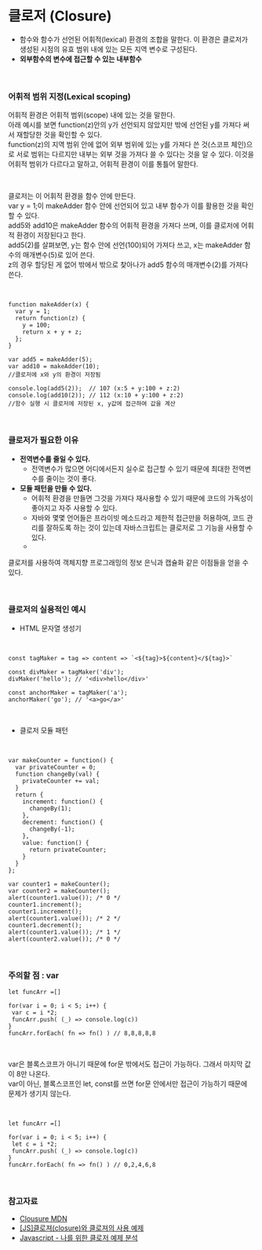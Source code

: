 # 클로저 (Closure)

- 함수와 함수가 선언된 어휘적(lexical) 환경의 조합을 말한다. 이 환경은 클로저가 생성된 시점의 유효 범위 내에 있는 모든 지역 변수로 구성된다.
- **외부함수의 변수에 접근할 수 있는 내부함수**

<br>

### 어휘적 범위 지정(Lexical scoping) 

어휘적 환경은 어휘적 범위(scope) 내에 있는 것을 말한다.   
아래 예시를 보면 function(z)안의 y가 선언되지 않았지만 밖에 선언된 y를 가져다 써서 재할당한 것을 확인할 수 있다.   
function(z)의 지역 범위 안에 없어 외부 범위에 있는 y를 가져다 쓴 것(스코프 체인)으로 서로 범위는 다르지만 내부는 외부 것을 가져다 쓸 수 있다는 것을 알 수 있다.
이것을 어휘적 범위가 다르다고 말하고, 어휘적 환경이 이를 통틀어 말한다.

<br>

클로저는 이 어휘적 환경을 함수 안에 만든다.   
var y = 1;이 makeAdder 함수 안에 선언되어 있고 내부 함수가 이를 활용한 것을 확인할 수 있다.   
add5와 add10은 makeAdder 함수의 어휘적 환경을 가져다 쓰며, 이를 클로저에 어휘적 환경이 저장된다고 한다.   
add5(2)를 살펴보면, y는 함수 안에 선언(100)되어 가져다 쓰고, x는 makeAdder 함수의 매개변수(5)로 있어 쓴다.   
z의 경우 할당된 게 없어 밖에서 밖으로 찾아나가 add5 함수의 매개변수(2)를 가져다 쓴다. 


<br>

```
function makeAdder(x) {
  var y = 1;
  return function(z) {
    y = 100;
    return x + y + z;
  };
}

var add5 = makeAdder(5);
var add10 = makeAdder(10);
//클로저에 x와 y의 환경이 저장됨

console.log(add5(2));  // 107 (x:5 + y:100 + z:2)
console.log(add10(2)); // 112 (x:10 + y:100 + z:2)
//함수 실행 시 클로저에 저장된 x, y값에 접근하여 값을 계산
```  

<br>

### 클로저가 필요한 이유

- **전역변수를 줄일 수 있다.**  
  - 전역변수가 많으면 어디에서든지 실수로 접근할 수 있기 때문에 최대한 전역변수를 줄이는 것이 좋다.
- **모듈 패턴을 만들 수 있다.**
  - 어휘적 환경을 만들면 그것을 가져다 재사용할 수 있기 때문에 코드의 가독성이 좋아지고 자주 사용할 수 있다.
  - 자바와 몇몇 언어들은 프라이빗 메소드라고 제한적 접근만을 허용하여, 코드 관리를 잘하도록 하는 것이 있는데 자바스크립트는 클로저로 그 기능을 사용할 수 있다.  
  - 
클로저를 사용하여 객체지향 프로그래밍의 정보 은닉과 캡슐화 같은 이점들을 얻을 수 있다.

<br>

### 클로저의 실용적인 예시

- HTML 문자열 생성기

<br>

```
const tagMaker = tag => content => `<${tag}>${content}</${tag}>`

const divMaker = tagMaker('div');
divMaker('hello'); // '<div>hello</div>'

const anchorMaker = tagMaker('a');
anchorMaker('go'); // '<a>go</a>'
```

<br>

- 클로저 모듈 패턴

<br>

```
var makeCounter = function() {
  var privateCounter = 0;
  function changeBy(val) {
    privateCounter += val;
  }
  return {
    increment: function() {
      changeBy(1);
    },
    decrement: function() {
      changeBy(-1);
    },
    value: function() {
      return privateCounter;
    }
  }
};

var counter1 = makeCounter();
var counter2 = makeCounter();
alert(counter1.value()); /* 0 */
counter1.increment();
counter1.increment();
alert(counter1.value()); /* 2 */
counter1.decrement();
alert(counter1.value()); /* 1 */
alert(counter2.value()); /* 0 */
```

<br>

### 주의할 점 : var

```
let funcArr =[]

for(var i = 0; i < 5; i++) {
 var c = i *2;
 funcArr.push( (_) => console.log(c))
}
funcArr.forEach( fn => fn() ) // 8,8,8,8,8
```

<br>

var은 블록스코프가 아니기 때문에 for문 밖에서도 접근이 가능하다. 그래서 마지막 값이 8만 나온다.   
var이 아닌, 블록스코프인 let, const를 쓰면 for문 안에서만 접근이 가능하기 때문에 문제가 생기지 않는다. 

<br>

```
let funcArr =[]

for(var i = 0; i < 5; i++) {
 let c = i *2;
 funcArr.push( (_) => console.log(c))
}
funcArr.forEach( fn => fn() ) // 0,2,4,6,8
```

<br>

### 참고자료

- [Clousure MDN](https://developer.mozilla.org/ko/docs/Web/JavaScript/Closures)
- [[JS]클로져(closure)와 클로져의 사용 예제](https://velog.io/@proshy/JS%ED%81%B4%EB%A1%9C%EC%A0%B8closure%EC%99%80-%ED%81%B4%EB%A1%9C%EC%A0%B8%EC%9D%98-%EC%82%AC%EC%9A%A9-%EC%98%88%EC%A0%9C)
- [Javascript - 나를 위한 클로저 예제 분석](https://pewww.tistory.com/21)
